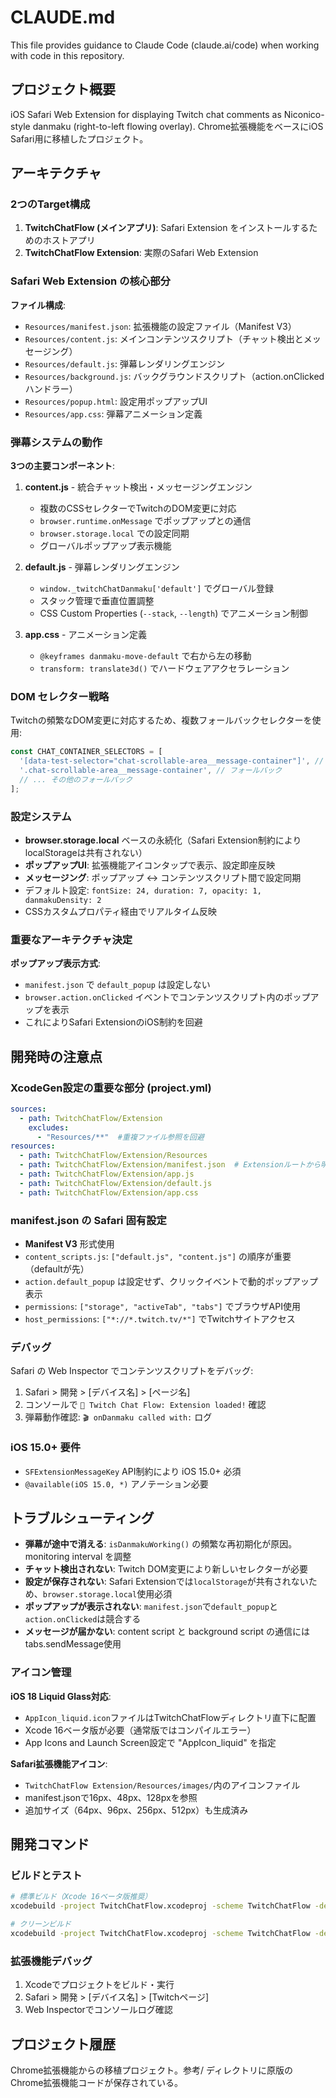 # CLAUDE.md

This file provides guidance to Claude Code (claude.ai/code) when working with code in this repository.

## プロジェクト概要

iOS Safari Web Extension for displaying Twitch chat comments as Niconico-style danmaku (right-to-left flowing overlay). Chrome拡張機能をベースにiOS Safari用に移植したプロジェクト。

## アーキテクチャ

### 2つのTarget構成

1. **TwitchChatFlow (メインアプリ)**: Safari Extension をインストールするためのホストアプリ
2. **TwitchChatFlow Extension**: 実際のSafari Web Extension

### Safari Web Extension の核心部分

**ファイル構成**:
- `Resources/manifest.json`: 拡張機能の設定ファイル（Manifest V3）
- `Resources/content.js`: メインコンテンツスクリプト（チャット検出とメッセージング）
- `Resources/default.js`: 弾幕レンダリングエンジン
- `Resources/background.js`: バックグラウンドスクリプト（action.onClickedハンドラー）
- `Resources/popup.html`: 設定用ポップアップUI
- `Resources/app.css`: 弾幕アニメーション定義

### 弾幕システムの動作

**3つの主要コンポーネント**:

1. **content.js** - 統合チャット検出・メッセージングエンジン
   - 複数のCSSセレクターでTwitchのDOM変更に対応
   - `browser.runtime.onMessage` でポップアップとの通信
   - `browser.storage.local` での設定同期
   - グローバルポップアップ表示機能

2. **default.js** - 弾幕レンダリングエンジン
   - `window._twitchChatDanmaku['default']` でグローバル登録
   - スタック管理で垂直位置調整
   - CSS Custom Properties (`--stack`, `--length`) でアニメーション制御

3. **app.css** - アニメーション定義
   - `@keyframes danmaku-move-default` で右から左の移動
   - `transform: translate3d()` でハードウェアアクセラレーション

### DOM セレクター戦略

Twitchの頻繁なDOM変更に対応するため、複数フォールバックセレクターを使用:

```javascript
const CHAT_CONTAINER_SELECTORS = [
  '[data-test-selector="chat-scrollable-area__message-container"]', // 最新
  '.chat-scrollable-area__message-container', // フォールバック
  // ... その他のフォールバック
];
```

### 設定システム

- **browser.storage.local** ベースの永続化（Safari Extension制約によりlocalStorageは共有されない）
- **ポップアップUI**: 拡張機能アイコンタップで表示、設定即座反映
- **メッセージング**: ポップアップ ↔ コンテンツスクリプト間で設定同期
- デフォルト設定: `fontSize: 24, duration: 7, opacity: 1, danmakuDensity: 2`
- CSSカスタムプロパティ経由でリアルタイム反映

### 重要なアーキテクチャ決定

**ポップアップ表示方式**:
- `manifest.json` で `default_popup` は設定しない
- `browser.action.onClicked` イベントでコンテンツスクリプト内のポップアップを表示
- これによりSafari ExtensionのiOS制約を回避

## 開発時の注意点

### XcodeGen設定の重要な部分 (project.yml)

```yaml
sources:
  - path: TwitchChatFlow/Extension
    excludes:
      - "Resources/**"  #重複ファイル参照を回避
resources:
  - path: TwitchChatFlow/Extension/Resources
  - path: TwitchChatFlow/Extension/manifest.json  # Extensionルートから明示的に含める
  - path: TwitchChatFlow/Extension/app.js
  - path: TwitchChatFlow/Extension/default.js
  - path: TwitchChatFlow/Extension/app.css
```

### manifest.json の Safari 固有設定

- **Manifest V3** 形式使用
- `content_scripts.js`: `["default.js", "content.js"]` の順序が重要（defaultが先）
- `action.default_popup` は設定せず、クリックイベントで動的ポップアップ表示
- `permissions`: `["storage", "activeTab", "tabs"]` でブラウザAPI使用
- `host_permissions`: `["*://*.twitch.tv/*"]` でTwitchサイトアクセス

### デバッグ

Safari の Web Inspector でコンテンツスクリプトをデバッグ:
1. Safari > 開発 > [デバイス名] > [ページ名]
2. コンソールで `🎉 Twitch Chat Flow: Extension loaded!` 確認
3. 弾幕動作確認: `🎬 onDanmaku called with:` ログ

### iOS 15.0+ 要件

- `SFExtensionMessageKey` API制約により iOS 15.0+ 必須
- `@available(iOS 15.0, *)` アノテーション必要

## トラブルシューティング

- **弾幕が途中で消える**: `isDanmakuWorking()` の頻繁な再初期化が原因。monitoring interval を調整
- **チャット検出されない**: Twitch DOM変更により新しいセレクターが必要
- **設定が保存されない**: Safari Extensionでは`localStorage`が共有されないため、`browser.storage.local`使用必須
- **ポップアップが表示されない**: `manifest.json`で`default_popup`と`action.onClicked`は競合する
- **メッセージが届かない**: content script と background script の通信にはtabs.sendMessage使用

### アイコン管理

**iOS 18 Liquid Glass対応**:
- `AppIcon_liquid.icon`ファイルはTwitchChatFlowディレクトリ直下に配置
- Xcode 16ベータ版が必要（通常版ではコンパイルエラー）
- App Icons and Launch Screen設定で "AppIcon_liquid" を指定

**Safari拡張機能アイコン**:
- `TwitchChatFlow Extension/Resources/images/`内のアイコンファイル
- manifest.jsonで16px、48px、128pxを参照
- 追加サイズ（64px、96px、256px、512px）も生成済み

## 開発コマンド

### ビルドとテスト
```bash
# 標準ビルド（Xcode 16ベータ版推奨）
xcodebuild -project TwitchChatFlow.xcodeproj -scheme TwitchChatFlow -destination 'platform=iOS Simulator,name=iPhone 16 Pro,OS=18.4' build

# クリーンビルド
xcodebuild -project TwitchChatFlow.xcodeproj -scheme TwitchChatFlow -destination 'platform=iOS Simulator,name=iPhone 16 Pro,OS=18.4' clean build
```

### 拡張機能デバッグ
1. Xcodeでプロジェクトをビルド・実行
2. Safari > 開発 > [デバイス名] > [Twitchページ]
3. Web Inspectorでコンソールログ確認

## プロジェクト履歴

Chrome拡張機能からの移植プロジェクト。参考/ ディレクトリに原版のChrome拡張機能コードが保存されている。